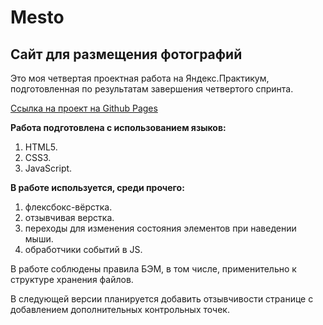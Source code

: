 # Mesto
## Сайт для размещения фотографий

Это моя четвертая проектная работа на Яндекс.Практикум, подготовленная по результатам завершения четвертого спринта.

[Ссылка на проект на Github Pages](https://alyonag-tech.github.io/mesto/.)

**Работа подготовлена с использованием языков:** 

1. HTML5.
2. CSS3.
3. JavaScript.

**В работе используется, среди прочего:** 

1. флексбокс-вёрстка.
2. отзывчивая верстка.
3. переходы для изменения состояния элементов при наведении мыши.
4. обработчики событий в JS.
 

В работе соблюдены правила БЭМ, в том числе, применительно к структуре хранения файлов. 

В следующей версии планируется добавить отзывчивости странице с добавлением дополнительных контрольных точек.



